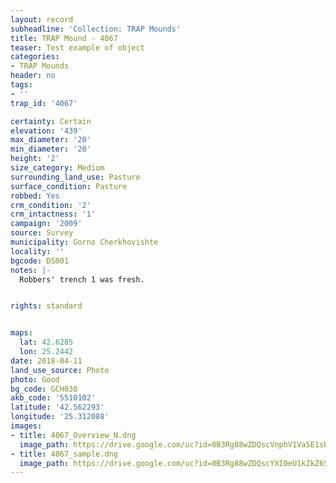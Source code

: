 ```yaml
---
layout: record
subheadline: 'Collection: TRAP Mounds'
title: TRAP Mound - 4067
teaser: Test example of object
categories:
- TRAP Mounds
header: no
tags:
- ''
trap_id: '4067'

certainty: Certain
elevation: '439'
max_diameter: '20'
min_diameter: '20'
height: '2'
size_category: Medium
surrounding_land_use: Pasture
surface_condition: Pasture
robbed: Yes
crm_condition: '2'
crm_intactness: '1'
campaign: '2009'
source: Survey
municipality: Gorno Cherkhovishte
locality: ''
bgcode: DS001
notes: |-
  Robbers' trench 1 was fresh.


rights: standard


maps:
  lat: 42.6285
  lon: 25.2442
date: 2018-04-11
land_use_source: Photo
photo: Good
bg_code: GCH030
akb_code: '5510102'
latitude: '42.562293'
longitude: '25.312088'
images:
- title: 4067_Overview_N.dng
  image_path: https://drive.google.com/uc?id=0B3Rg88wZDQscVnphV1VaSE1sbmM
- title: 4067_sample.dng
  image_path: https://drive.google.com/uc?id=0B3Rg88wZDQscYXI0eU1kZkZ6S2M
---
```

